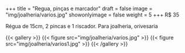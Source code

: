 +++
title = "Regua, pinças e marcador"
draft = false
image = "img/joalheria/varios.jpg"
showonlyimage = false
weight = 5
+++
<span class="price">R$ 35</span>

<!--more-->

Régua de 15cm, 2 pincas e 1 riscador. Para joalheria, orivesaria

{{< gallery >}}
{{< figure src="img/joalheria/varios.jpg" >}}
{{< figure src="img/joalheria/varios1.jpg" >}}
{{< /gallery >}}
